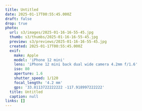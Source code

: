```yaml
---
title: Untitled
date: 2025-01-17T00:55:45.000Z
draft: false
drop: true
photo:
  url: s3/images/2025-01-16-16-55-45.jpg
  thumb: s3/thumbs/2025-01-16-16-55-45.jpg
  preview: s3/previews/2025-01-16-16-55-45.jpg
  created: 2025-01-17T00:55:45.000Z
  exif:
    make: Apple
    model: 'iPhone 12 mini'
    lens: 'iPhone 12 mini back dual wide camera 4.2mm f/1.6'
    iso: 80
    aperture: 1.6
    shutter_speed: 1/120
    focal_length: '4.2 mm'
    gps: '33.8113722222222 -117.918997222222'
  title: Untitled
  caption: null
links: []
---
```


